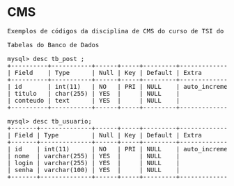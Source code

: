 # CMS
<pre>
Exemplos de códigos da disciplina de CMS do curso de TSI do Centro Universitário SENAC

Tabelas do Banco de Dados

mysql> desc tb_post ;
+----------+-----------+------+-----+---------+----------------+
| Field    | Type      | Null | Key | Default | Extra          |
+----------+-----------+------+-----+---------+----------------+
| id       | int(11)   | NO   | PRI | NULL    | auto_increment |
| titulo   | char(255) | YES  |     | NULL    |                |
| conteudo | text      | YES  |     | NULL    |                |
+----------+-----------+------+-----+---------+----------------+

mysql> desc tb_usuario;
+-------+--------------+------+-----+---------+----------------+
| Field | Type         | Null | Key | Default | Extra          |
+-------+--------------+------+-----+---------+----------------+
| id    | int(11)      | NO   | PRI | NULL    | auto_increment |
| nome  | varchar(255) | YES  |     | NULL    |                |
| login | varchar(255) | YES  |     | NULL    |                |
| senha | varchar(100) | YES  |     | NULL    |                |
+-------+--------------+------+-----+---------+----------------+
</pre>
